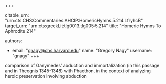 +++


citable_urn: "urn:cts:CHS:Commentaries.AHCIP:HomericHymns.5.214.LfryhcB"
target_urn: "urn:cts:greekLit:tlg0013.tlg005:5.214"
title: "Homeric Hymns To Aphrodite 214"

authors:
- email: "gnagy@chs.harvard.edu"
  name: "Gregory Nagy"
  username: "gnagy"
+++

<p>comparison of Ganymedes’ abduction and immortalization (in this passage and in Theognis 1345-1348) with Phaethon, in the context of analyzing heroic preservation involving abduction</p>